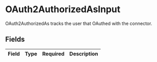 # OAuth2AuthorizedAsInput

OAuth2AuthorizedAs tracks the user that OAuthed with the connector.


## Fields

| Field       | Type        | Required    | Description |
| ----------- | ----------- | ----------- | ----------- |